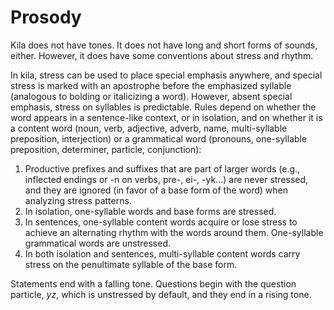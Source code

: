 # Prosody
Kila does not have tones. It does not have long and short forms of sounds, either. However, it does have some conventions about stress and rhythm.

In kila, stress can be used to place special emphasis anywhere, and special stress is marked with an apostrophe before the emphasized syllable (analogous to bolding or italicizing a word). However, absent special emphasis, stress on syllables is predictable. Rules depend on whether the word appears in a sentence-like context, or in isolation, and on whether it is a content word (noun, verb, adjective, adverb, name, multi-syllable preposition, interjection) or a grammatical word (pronouns, one-syllable preposition, determiner, particle, conjunction):

1. Productive prefixes and suffixes that are part of larger words (e.g., inflected endings or -n on verbs, pre-, ei-, -yk...) are never stressed, and they are ignored (in favor of a base form of the word) when analyzing stress patterns.
1. In isolation, one-syllable words and base forms are stressed.
4. In sentences, one-syllable content words acquire or lose stress to achieve an alternating rhythm with the words around them. One-syllable grammatical words are unstressed.
6. In both isolation and sentences, multi-syllable content words carry stress on the penultimate syllable of the base form.

Statements end with a falling tone. Questions begin with the question particle, *yz*, which is unstressed by default, and they end in a rising tone.

